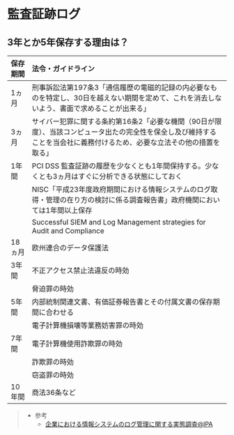 # 監査証跡ログ

## 3年とか5年保存する理由は？

|保存期間|法令・ガイドライン|
|:--|:--|
|1ヵ月|刑事訴訟法第197条3「通信履歴の電磁的記録の内必要なものを特定し、30日を越えない期間を定めて、これを消去しないよう、書面で求めることが出来る」|
|3ヵ月|サイバー犯罪に関する条約第16条2「必要な機関（90日が限度）、当該コンピュータ出たの完全性を保全し及び維持することを当会社に義務付けるため、必要な立法その他の措置を取る」|
|1年間|PCI DSS 監査証跡の履歴を少なくとも1年間保持する。少なくとも3ヵ月はすぐに分析できる状態にしておく|
||NISC「平成23年度政府期間における情報システムのログ取得・管理の在り方の検討に係る調査報告書」政府機関においては1年間以上保存|
||Successful SIEM and Log Management strategies for Audit and Compliance
|18ヵ月|欧州連合のデータ保護法|
|3年間|不正アクセス禁止法違反の時効|
||脅迫罪の時効|
|5年間|内部統制関連文書、有価証券報告書とその付属文書の保存期間に合わせる|
||電子計算機損壊等業務妨害罪の時効|
|7年間|電子計算機使用詐欺罪の時効|
||詐欺罪の時効|
||窃盗罪の時効|
|10年間|商法36条など|

> - 参考
>   - [企業における情報システムのログ管理に関する実態調査@IPA](https://www.ipa.go.jp/files/000052999.pdf)
